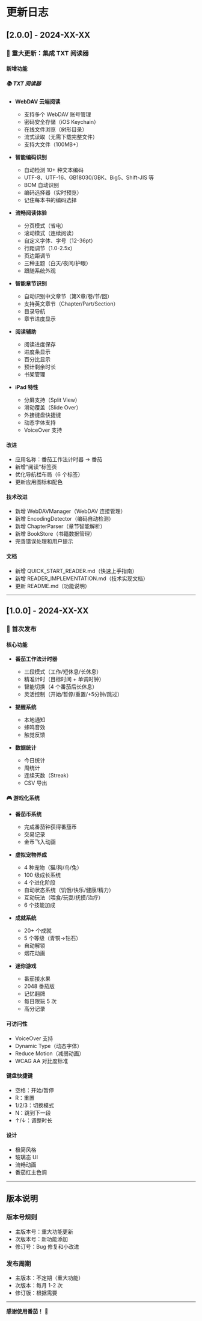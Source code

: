 # 更新日志

## [2.0.0] - 2024-XX-XX

### 🎉 重大更新：集成 TXT 阅读器

#### 新增功能

##### 📚 TXT 阅读器
- **WebDAV 云端阅读**
  - 支持多个 WebDAV 账号管理
  - 密码安全存储（iOS Keychain）
  - 在线文件浏览（树形目录）
  - 流式读取（无需下载完整文件）
  - 支持大文件（100MB+）

- **智能编码识别**
  - 自动检测 10+ 种文本编码
  - UTF-8、UTF-16、GB18030/GBK、Big5、Shift-JIS 等
  - BOM 自动识别
  - 编码选择器（实时预览）
  - 记住每本书的编码选择

- **流畅阅读体验**
  - 分页模式（省电）
  - 滚动模式（连续阅读）
  - 自定义字体、字号（12-36pt）
  - 行距调节（1.0-2.5x）
  - 页边距调节
  - 三种主题（白天/夜间/护眼）
  - 跟随系统外观

- **智能章节识别**
  - 自动识别中文章节（第X章/卷/节/回）
  - 支持英文章节（Chapter/Part/Section）
  - 目录导航
  - 章节进度显示

- **阅读辅助**
  - 阅读进度保存
  - 进度条显示
  - 百分比显示
  - 预计剩余时长
  - 书架管理

- **iPad 特性**
  - 分屏支持（Split View）
  - 滑动覆盖（Slide Over）
  - 外接键盘快捷键
  - 动态字体支持
  - VoiceOver 支持

#### 改进
- 应用名称：番茄工作法计时器 → 番茄
- 新增"阅读"标签页
- 优化导航栏布局（6 个标签）
- 更新应用图标和配色

#### 技术改进
- 新增 WebDAVManager（WebDAV 连接管理）
- 新增 EncodingDetector（编码自动检测）
- 新增 ChapterParser（章节智能解析）
- 新增 BookStore（书籍数据管理）
- 完善错误处理和用户提示

#### 文档
- 新增 QUICK_START_READER.md（快速上手指南）
- 新增 READER_IMPLEMENTATION.md（技术实现文档）
- 更新 README.md（功能说明）

---

## [1.0.0] - 2024-XX-XX

### 🎉 首次发布

#### 核心功能
- **番茄工作法计时器**
  - 三段模式（工作/短休息/长休息）
  - 精准计时（目标时间 + 单调时钟）
  - 智能切换（4 个番茄后长休息）
  - 灵活控制（开始/暂停/重置/+5分钟/跳过）

- **提醒系统**
  - 本地通知
  - 蜂鸣音效
  - 触觉反馈

- **数据统计**
  - 今日统计
  - 周统计
  - 连续天数（Streak）
  - CSV 导出

#### 🎮 游戏化系统
- **番茄币系统**
  - 完成番茄钟获得番茄币
  - 交易记录
  - 金币飞入动画

- **虚拟宠物养成**
  - 4 种宠物（猫/狗/鸟/兔）
  - 100 级成长系统
  - 4 个进化阶段
  - 自动状态系统（饥饿/快乐/健康/精力）
  - 互动玩法（喂食/玩耍/抚摸/治疗）
  - 6 个技能加成

- **成就系统**
  - 20+ 个成就
  - 5 个等级（青铜→钻石）
  - 自动解锁
  - 烟花动画

- **迷你游戏**
  - 番茄接水果
  - 2048 番茄版
  - 记忆翻牌
  - 每日限玩 5 次
  - 高分记录

#### 可访问性
- VoiceOver 支持
- Dynamic Type（动态字体）
- Reduce Motion（减弱动画）
- WCAG AA 对比度标准

#### 键盘快捷键
- 空格：开始/暂停
- R：重置
- 1/2/3：切换模式
- N：跳到下一段
- ↑/↓：调整时长

#### 设计
- 极简风格
- 玻璃态 UI
- 流畅动画
- 番茄红主色调

---

## 版本说明

### 版本号规则
- 主版本号：重大功能更新
- 次版本号：新功能添加
- 修订号：Bug 修复和小改进

### 发布周期
- 主版本：不定期（重大功能）
- 次版本：每月 1-2 次
- 修订版：根据需要

---

**感谢使用番茄！** 🍅
